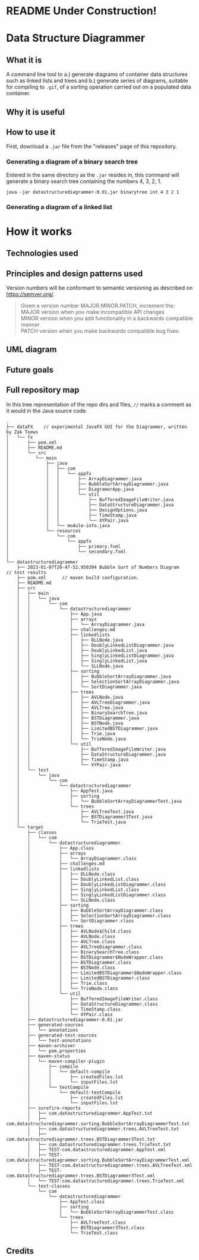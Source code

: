 # README Under Construction!
# Data Structure Diagrammer

## What it is

A command line tool to a.) generate diagrams of container data structures such as linked lists and trees and b.) generate series of diagrams, suitable for compiling to `.gif`, of a sorting operation carried out on a populated data container.

## Why it is useful

## How to use it

First, download a `.jar` file from the "releases" page of this repository.

### Generating a diagram of a binary search tree
Entered in the same directory as the `.jar` resides in, this command will generate a binary search tree containing the numbers 4, 3, 2, 1.
```
java -jar datastructurediagrammer-0.01.jar binarytree int 4 3 2 1
```

### Generating a diagram of a linked list

# How it works

## Technologies used
## Principles and design patterns used
Version numbers will be conformant to semantic versioning as described on https://semver.org/.

> Given a version number MAJOR.MINOR.PATCH, increment the:  
MAJOR version when you make incompatible API changes  
MINOR version when you add functionality in a backwards compatible manner  
PATCH version when you make backwards compatible bug fixes

## UML diagram

## Future goals

## Full repository map
In this tree representation of the repo dirs and files, `//` marks a comment as it would in the Java source code.
```
.
├── dataFX    // experimental JavaFX GUI for the Diagrammer, written by Zak Toews
│   └── fx
│       ├── pom.xml
│       ├── README.md
│       └── src
│          └── main
│              ├── java
│              │   ├── com
│              │   │   └── appfx
│              │   │       ├── ArrayDiagrammer.java
│              │   │       ├── BubbleSortArrayDiagrammer.java
│              │   │       ├── DiagramerApp.java
│              │   │       └── util
│              │   │           ├── BufferedImageFileWriter.java
│              │   │           ├── DataStructureDiagrammer.java
│              │   │           ├── DesignOptions.java
│              │   │           ├── TimeStamp.java
│              │   │           └── XYPair.java
│              │   └── module-info.java
│              └── resources
│                  └── com
│                      └── appfx
│                          ├── primary.fxml
│                          └── secondary.fxml
│       
└── datastructurediagrammer
    ├── 2023-01-07T20-47-52.950394 Bubble Sort of Numbers Diagram     // test results
    ├── pom.xml      // maven build configuration.
    ├── README.md
    ├── src
    │   ├── main
    │   │   └── java
    │   │       └── com
    │   │           └── datastructurediagrammer
    │   │               ├── App.java
    │   │               ├── arrays
    │   │               │   └── ArrayDiagrammer.java
    │   │               ├── challenges.md
    │   │               ├── linkedlists
    │   │               │   ├── DLLNode.java
    │   │               │   ├── DoublyLinkedListDiagrammer.java
    │   │               │   ├── DoublyLinkedList.java
    │   │               │   ├── SinglyLinkedListDiagrammer.java
    │   │               │   ├── SinglyLinkedList.java
    │   │               │   └── SLLNode.java
    │   │               ├── sorting
    │   │               │   ├── BubbleSortArrayDiagrammer.java
    │   │               │   ├── SelectionSortArrayDiagrammer.java
    │   │               │   └── SortDiagrammer.java
    │   │               ├── trees
    │   │               │   ├── AVLNode.java
    │   │               │   ├── AVLTreeDiagrammer.java
    │   │               │   ├── AVLTree.java
    │   │               │   ├── BinarySearchTree.java
    │   │               │   ├── BSTDiagrammer.java
    │   │               │   ├── BSTNode.java
    │   │               │   ├── LimitedBSTDiagrammer.java
    │   │               │   ├── Trie.java
    │   │               │   └── TrieNode.java
    │   │               └── util
    │   │                   ├── BufferedImageFileWriter.java
    │   │                   ├── DataStructureDiagrammer.java
    │   │                   ├── TimeStamp.java
    │   │                   └── XYPair.java
    │   └── test
    │       └── java
    │           └── com
    │               └── datastructurediagrammer
    │                   ├── AppTest.java
    │                   ├── sorting
    │                   │   └── BubbleSortArrayDiagrammerTest.java
    │                   └── trees
    │                       ├── AVLTreeTest.java
    │                       ├── BSTDiagrammer3Test.java
    │                       └── TrieTest.java
    └── target
        ├── classes
        │   └── com
        │       └── datastructurediagrammer
        │           ├── App.class
        │           ├── arrays
        │           │   └── ArrayDiagrammer.class
        │           ├── challenges.md
        │           ├── linkedlists
        │           │   ├── DLLNode.class
        │           │   ├── DoublyLinkedList.class
        │           │   ├── DoublyLinkedListDiagrammer.class
        │           │   ├── SinglyLinkedList.class
        │           │   ├── SinglyLinkedListDiagrammer.class
        │           │   └── SLLNode.class
        │           ├── sorting
        │           │   ├── BubbleSortArrayDiagrammer.class
        │           │   ├── SelectionSortArrayDiagrammer.class
        │           │   └── SortDiagrammer.class
        │           ├── trees
        │           │   ├── AVLNode$Child.class
        │           │   ├── AVLNode.class
        │           │   ├── AVLTree.class
        │           │   ├── AVLTreeDiagrammer.class
        │           │   ├── BinarySearchTree.class
        │           │   ├── BSTDiagrammer$NodeWrapper.class
        │           │   ├── BSTDiagrammer.class
        │           │   ├── BSTNode.class
        │           │   ├── LimitedBSTDiagrammer$NodeWrapper.class
        │           │   ├── LimitedBSTDiagrammer.class
        │           │   ├── Trie.class
        │           │   └── TrieNode.class
        │           └── util
        │               ├── BufferedImageFileWriter.class
        │               ├── DataStructureDiagrammer.class
        │               ├── TimeStamp.class
        │               └── XYPair.class
        ├── datastructurediagrammer-0.01.jar
        ├── generated-sources
        │   └── annotations
        ├── generated-test-sources
        │   └── test-annotations
        ├── maven-archiver
        │   └── pom.properties
        ├── maven-status
        │   └── maven-compiler-plugin
        │       ├── compile
        │       │   └── default-compile
        │       │       ├── createdFiles.lst
        │       │       └── inputFiles.lst
        │       └── testCompile
        │           └── default-testCompile
        │               ├── createdFiles.lst
        │               └── inputFiles.lst
        ├── surefire-reports
        │   ├── com.datastructurediagrammer.AppTest.txt
        │   ├── com.datastructurediagrammer.sorting.BubbleSortArrayDiagrammerTest.txt
        │   ├── com.datastructurediagrammer.trees.AVLTreeTest.txt
        │   ├── com.datastructurediagrammer.trees.BSTDiagrammer3Test.txt
        │   ├── com.datastructurediagrammer.trees.TrieTest.txt
        │   ├── TEST-com.datastructurediagrammer.AppTest.xml
        │   ├── TEST-com.datastructurediagrammer.sorting.BubbleSortArrayDiagrammerTest.xml
        │   ├── TEST-com.datastructurediagrammer.trees.AVLTreeTest.xml
        │   ├── TEST-com.datastructurediagrammer.trees.BSTDiagrammer3Test.xml
        │   └── TEST-com.datastructurediagrammer.trees.TrieTest.xml
        └── test-classes
            └── com
                └── datastructurediagrammer
                    ├── AppTest.class
                    ├── sorting
                    │   └── BubbleSortArrayDiagrammerTest.class
                    └── trees
                        ├── AVLTreeTest.class
                        ├── BSTDiagrammer3Test.class
                        └── TrieTest.class
```

## Credits
